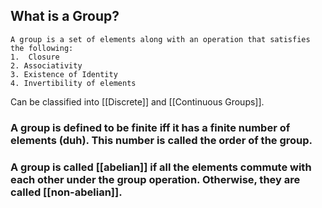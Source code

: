 ## What is a Group?
	A group is a set of elements along with an operation that satisfies the following:
	1.  Closure
	2. Associativity
	3. Existence of Identity
	4. Invertibility of elements
Can be classified into [[Discrete]] and [[Continuous Groups]].
### A group is defined to be finite iff it has a finite number of elements (duh). This number is called the order of the group.
### A group is called [[abelian]] if all the elements commute with each other under the group operation. Otherwise, they are called [[non-abelian]].
